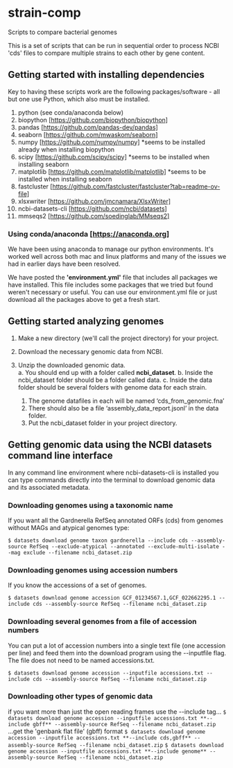 # strain-comp
Scripts to compare bacterial genomes

This is a set of scripts that can be run in sequential order to process NCBI 'cds' files to compare multiple strains to each other by gene content.

## Getting started with installing dependencies ##

Key to having these scripts work are the following packages/software - all but one use Python, which also must be installed.
  1. python (see conda/anaconda below)
  2. biopython [https://github.com/biopython/biopython]
  3. pandas [https://github.com/pandas-dev/pandas]
  4. seaborn [https://github.com/mwaskom/seaborn]
  5. numpy [https://github.com/numpy/numpy] *seems to be installed already when installing biopython
  6. scipy [https://github.com/scipy/scipy] *seems to be installed when installing seaborn
  7. matplotlib [https://github.com/matplotlib/matplotlib] *seems to be installed when installing seaborn
  8. fastcluster [https://github.com/fastcluster/fastcluster?tab=readme-ov-file]
  9. xlsxwriter [https://github.com/jmcnamara/XlsxWriter]
  10. ncbi-datasets-cli [https://github.com/ncbi/datasets]
  11. mmseqs2 [https://github.com/soedinglab/MMseqs2]

### Using conda/anaconda [https://anaconda.org] ###
We have been using anaconda to manage our python environments.  It's worked well across both mac and linux platforms and many of the issues we had in earlier days have been resolved.

We have posted the **'environment.yml'** file that includes all packages we have installed.
This file includes some packages that we tried but found weren't necessary or useful.
You can use our environment.yml file or just download all the packages above to get a fresh start.


## Getting started analyzing genomes ##

1.	Make a new directory (we'll call the project directory) for your project.

2.	Download the necessary genomic data from NCBI.

5.	Unzip the downloaded genomic data.  
  a.	You should end up with a folder called **ncbi_dataset**.
  b.	Inside the ncbi_dataset folder should be a folder called data.
  c.	Inside the data folder should be several folders with genome data for each strain.
    1.	The genome datafiles in each will be named ‘cds_from_genomic.fna’
    2.	There should also be a file ‘assembly_data_report.jsonl’ in the data folder.
    3.	Put the ncbi_dataset folder in your project directory.


## Getting genomic data using the NCBI datasets command line interface
In any command line environment where ncbi-datasets-cli is installed you can type commands directly into the terminal to download genomic data and its associated metadata.

### Downloading genomes using a taxonomic name

If you want all the Gardnerella RefSeq annotated ORFs (cds) from genomes without MAGs and atypical genomes type:

  `$ datasets download genome taxon gardnerella --include cds --assembly-source RefSeq --exclude-atypical --annotated --exclude-multi-isolate --mag exclude --filename ncbi_dataset.zip`

### Downloading genomes using accession numbers

If you know the accessions of a set of genomes.

  `$ datasets download genome accession GCF_01234567.1,GCF_022662295.1 --include cds --assembly-source RefSeq --filename ncbi_dataset.zip`

### Downloading several genomes from a file of accession numbers ###

You can put a lot of accession numbers into a single text file (one accession per line) and feed them into the download program using the --inputfile flag.  The file does not need to be named accessions.txt.

 `$ datasets download genome accession --inputfile accessions.txt --include cds --assembly-source RefSeq --filename ncbi_dataset.zip`

### Downloading other types of genomic data ###
 if you want more than just the open reading frames use the --include tag...
 `$ datasets download genome accession --inputfile accessions.txt **--include gbff** --assembly-source RefSeq --filename ncbi_dataset.zip`
 ...get the 'genbank flat file' (gbff) format
 `$ datasets download genome accession --inputfile accessions.txt **--include cds,gbff** --assembly-source RefSeq --filename ncbi_dataset.zip`
 `$ datasets download genome accession --inputfile accessions.txt **--include genome** --assembly-source RefSeq --filename ncbi_dataset.zip`

